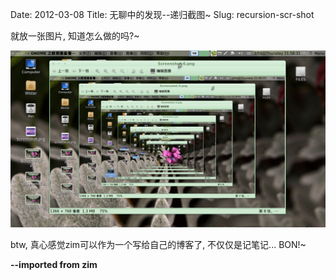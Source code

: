 Date: 2012-03-08
Title: 无聊中的发现--递归截图~
Slug: recursion-scr-shot



就放一张图片, 知道怎么做的吗?~

![](./recursion-scr-shot/Screenshot-7.png)

btw, 真心感觉zim可以作为一个写给自己的博客了, 不仅仅是记笔记... BON!~


**--imported from zim**

